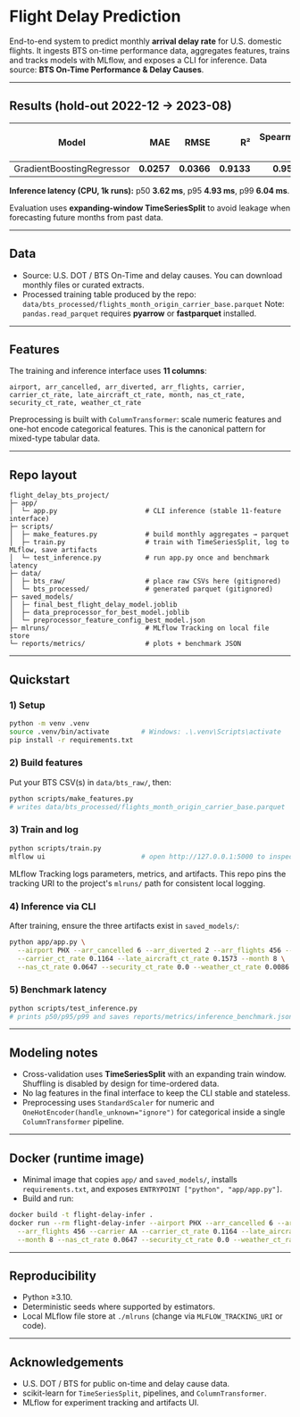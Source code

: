 # Flight Delay Prediction

End-to-end system to predict monthly **arrival delay rate** for U.S. domestic flights. It ingests BTS on-time performance data, aggregates features, trains and tracks models with MLflow, and exposes a CLI for inference. Data source: **BTS On-Time Performance & Delay Causes**.

---

## Results (hold-out 2022-12 → 2023-08)

| Model                     |        MAE |       RMSE |         R² | Spearman ρ | ΔMAE vs baseline |
| ------------------------- | ---------: | ---------: | ---------: | ---------: | ---------------: |
| GradientBoostingRegressor | **0.0257** | **0.0366** | **0.9133** | **0.9588** |          −0.0770 |

**Inference latency (CPU, 1k runs):** p50 **3.62 ms**, p95 **4.93 ms**, p99 **6.04 ms**.

Evaluation uses **expanding-window TimeSeriesSplit** to avoid leakage when forecasting future months from past data.

---

## Data

* Source: U.S. DOT / BTS On-Time and delay causes. You can download monthly files or curated extracts.
* Processed training table produced by the repo:
  `data/bts_processed/flights_month_origin_carrier_base.parquet`
  Note: `pandas.read_parquet` requires **pyarrow** or **fastparquet** installed.

---

## Features

The training and inference interface uses **11 columns**:

```
airport, arr_cancelled, arr_diverted, arr_flights, carrier,
carrier_ct_rate, late_aircraft_ct_rate, month, nas_ct_rate,
security_ct_rate, weather_ct_rate
```

Preprocessing is built with `ColumnTransformer`: scale numeric features and one-hot encode categorical features. This is the canonical pattern for mixed-type tabular data.

---

## Repo layout

```
flight_delay_bts_project/
├─ app/
│  └─ app.py                      # CLI inference (stable 11-feature interface)
├─ scripts/
│  ├─ make_features.py            # build monthly aggregates → parquet
│  ├─ train.py                    # train with TimeSeriesSplit, log to MLflow, save artifacts
│  └─ test_inference.py           # run app.py once and benchmark latency
├─ data/
│  ├─ bts_raw/                    # place raw CSVs here (gitignored)
│  └─ bts_processed/              # generated parquet (gitignored)
├─ saved_models/
│  ├─ final_best_flight_delay_model.joblib
│  ├─ data_preprocessor_for_best_model.joblib
│  └─ preprocessor_feature_config_best_model.json
├─ mlruns/                        # MLflow Tracking on local file store
└─ reports/metrics/               # plots + benchmark JSON
```

---

## Quickstart

### 1) Setup

```bash
python -m venv .venv
source .venv/bin/activate        # Windows: .\.venv\Scripts\activate
pip install -r requirements.txt
```

### 2) Build features

Put your BTS CSV(s) in `data/bts_raw/`, then:

```bash
python scripts/make_features.py
# writes data/bts_processed/flights_month_origin_carrier_base.parquet
```

### 3) Train and log

```bash
python scripts/train.py
mlflow ui                        # open http://127.0.0.1:5000 to inspect runs
```

MLflow Tracking logs parameters, metrics, and artifacts. This repo pins the tracking URI to the project's `mlruns/` path for consistent local logging.

### 4) Inference via CLI

After training, ensure the three artifacts exist in `saved_models/`:

```bash
python app/app.py \
  --airport PHX --arr_cancelled 6 --arr_diverted 2 --arr_flights 456 --carrier AA \
  --carrier_ct_rate 0.1164 --late_aircraft_ct_rate 0.1573 --month 8 \
  --nas_ct_rate 0.0647 --security_ct_rate 0.0 --weather_ct_rate 0.0086
```

### 5) Benchmark latency

```bash
python scripts/test_inference.py
# prints p50/p95/p99 and saves reports/metrics/inference_benchmark.json
```

---

## Modeling notes

* Cross-validation uses **TimeSeriesSplit** with an expanding train window. Shuffling is disabled by design for time-ordered data.
* No lag features in the final interface to keep the CLI stable and stateless.
* Preprocessing uses `StandardScaler` for numeric and `OneHotEncoder(handle_unknown="ignore")` for categorical inside a single `ColumnTransformer` pipeline.

---

## Docker (runtime image)

* Minimal image that copies `app/` and `saved_models/`, installs `requirements.txt`, and exposes `ENTRYPOINT ["python", "app/app.py"]`.
* Build and run:

```bash
docker build -t flight-delay-infer .
docker run --rm flight-delay-infer --airport PHX --arr_cancelled 6 --arr_diverted 2 \
  --arr_flights 456 --carrier AA --carrier_ct_rate 0.1164 --late_aircraft_ct_rate 0.1573 \
  --month 8 --nas_ct_rate 0.0647 --security_ct_rate 0.0 --weather_ct_rate 0.0086
```

---

## Reproducibility

* Python ≥3.10.
* Deterministic seeds where supported by estimators.
* Local MLflow file store at `./mlruns` (change via `MLFLOW_TRACKING_URI` or code).

---

## Acknowledgements

* U.S. DOT / BTS for public on-time and delay cause data.
* scikit-learn for `TimeSeriesSplit`, pipelines, and `ColumnTransformer`.
* MLflow for experiment tracking and artifacts UI.
